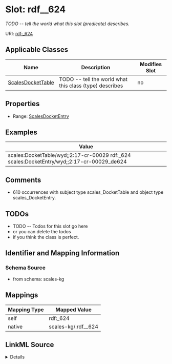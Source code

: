 

# Slot: rdf__624


_TODO -- tell the world what this slot (predicate) describes._





URI: [rdf:_624](http://www.w3.org/1999/02/22-rdf-syntax-ns#_624)



<!-- no inheritance hierarchy -->





## Applicable Classes

| Name | Description | Modifies Slot |
| --- | --- | --- |
| [ScalesDocketTable](../classes/ScalesDocketTable.md) | TODO -- tell the world what this class (type) describes |  no  |







## Properties

* Range: [ScalesDocketEntry](../classes/ScalesDocketEntry.md)






## Examples

| Value |
| --- |
| scales:DocketTable/wyd;;2:17-cr-00029 rdf:_624 scales:DocketEntry/wyd;;2:17-cr-00029_de624 |

## Comments

* 610 occurrences with subject type scales_DocketTable and object type scales_DocketEntry.

## TODOs

* TODO -- Todos for this slot go here
* or you can delete the todos
* if you think the class is perfect.

## Identifier and Mapping Information







### Schema Source


* from schema: scales-kg




## Mappings

| Mapping Type | Mapped Value |
| ---  | ---  |
| self | rdf:_624 |
| native | scales-kg/:rdf__624 |




## LinkML Source

<details>
```yaml
name: rdf__624
description: TODO -- tell the world what this slot (predicate) describes.
todos:
- TODO -- Todos for this slot go here
- or you can delete the todos
- if you think the class is perfect.
comments:
- 610 occurrences with subject type scales_DocketTable and object type scales_DocketEntry.
examples:
- value: scales:DocketTable/wyd;;2:17-cr-00029 rdf:_624 scales:DocketEntry/wyd;;2:17-cr-00029_de624
from_schema: scales-kg
rank: 1000
slot_uri: rdf:_624
alias: rdf__624
domain_of:
- scales_DocketTable
range: scales_DocketEntry

```
</details>